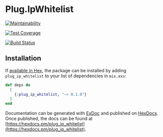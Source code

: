 # Plug.IpWhitelist

[![Maintainability](https://api.codeclimate.com/v1/badges/78d5200b37d13ff2da1d/maintainability)](https://codeclimate.com/github/ForwardFinancing/plug_ip_whitelist/maintainability)

[![Test Coverage](https://api.codeclimate.com/v1/badges/78d5200b37d13ff2da1d/test_coverage)](https://codeclimate.com/github/ForwardFinancing/plug_ip_whitelist/test_coverage)

[![Build Status](https://travis-ci.org/ForwardFinancing/plug_ip_whitelist.svg?branch=master)](https://travis-ci.org/ForwardFinancing/plug_ip_whitelist)

## Installation

If [available in Hex](https://hex.pm/docs/publish), the package can be installed
by adding `plug_ip_whitelist` to your list of dependencies in `mix.exs`:

```elixir
def deps do
  [
    {:plug_ip_whitelist, "~> 0.1.0"}
  ]
end
```

Documentation can be generated with [ExDoc](https://github.com/elixir-lang/ex_doc)
and published on [HexDocs](https://hexdocs.pm). Once published, the docs can
be found at [https://hexdocs.pm/plug_ip_whitelist](https://hexdocs.pm/plug_ip_whitelist).

